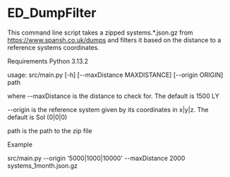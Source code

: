 # ED_DumpFilter

This command line script takes a zipped systems.*.json.gz from https://www.spansh.co.uk/dumps and filters it based on the distance to a reference systems coordinates.

Requirements
Python 3.13.2

usage: src/main.py [-h] [--maxDistance MAXDISTANCE] [--origin ORIGIN] path

where
--maxDistance is the distance to check for. The default is 1500 LY

--origin is the reference system given by its coordinates in x|y|z. The default is Sol (0|0|0)

path is the path to the zip file


Example

src/main.py --origin '5000|1000|10000' --maxDistance 2000 systems_1month.json.gz
